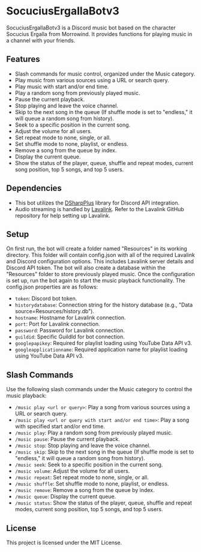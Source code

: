 # SocuciusErgallaBotv3

SocuciusErgallaBotv3 is a Discord music bot based on the character Socucius Ergalla from Morrowind. It provides functions for playing music in a channel with your friends.

## Features

- Slash commands for music control, organized under the Music category.
- Play music from various sources using a URL or search query.
- Play music with start and/or end time.
- Play a random song from previously played music.
- Pause the current playback.
- Stop playing and leave the voice channel.
- Skip to the next song in the queue (If shuffle mode is set to "endless," it will queue a random song from history).
- Seek to a specific position in the current song.
- Adjust the volume for all users.
- Set repeat mode to none, single, or all.
- Set shuffle mode to none, playlist, or endless.
- Remove a song from the queue by index.
- Display the current queue.
- Show the status of the player, queue, shuffle and repeat modes, current song position, top 5 songs, and top 5 users.

## Dependencies

- This bot utilizes the [DSharpPlus](https://github.com/DSharpPlus/DSharpPlus) library for Discord API integration.
- Audio streaming is handled by [Lavalink](https://github.com/lavalink-devs/Lavalink). Refer to the Lavalink GitHub repository for help setting up Lavalink.

## Setup

On first run, the bot will create a folder named "Resources" in its working directory. This folder will contain config.json with all of the required Lavalink and Discord configuration options. This includes Lavalink server details and Discord API token. The bot will also create a database within the "Resources" folder to store previously played music.  Once the configuration is set up, run the bot again to start the music playback functionality.
The config.json properties are as follows:
- `token`: Discord bot token.
- `historydatabase`: Connection string for the history database (e.g., "Data source=Resources/history.db").
- `hostname`: Hostname for Lavalink connection.
- `port`: Port for Lavalink connection.
- `password`: Password for Lavalink connection.
- `guildid`: Specific GuildId for bot connection.
- `googlepapikey`: Required for playlist loading using YouTube Data API v3.
- `googleapplicationname`: Required application name for playlist loading using YouTube Data API v3.

## Slash Commands

Use the following slash commands under the Music category to control the music playback:

- `/music play <url or query>`: Play a song from various sources using a URL or search query.
- `/music play <url or query with start and/or end time>`: Play a song with specified start and/or end time.
- `/music play`: Play a random song from previously played music.
- `/music pause`: Pause the current playback.
- `/music stop`: Stop playing and leave the voice channel.
- `/music skip`: Skip to the next song in the queue (If shuffle mode is set to "endless," it will queue a random song from history).
- `/music seek`: Seek to a specific position in the current song.
- `/music volume`: Adjust the volume for all users.
- `/music repeat`: Set repeat mode to none, single, or all.
- `/music shuffle`: Set shuffle mode to none, playlist, or endless.
- `/music remove`: Remove a song from the queue by index.
- `/music queue`: Display the current queue.
- `/music status`: Show the status of the player, queue, shuffle and repeat modes, current song position, top 5 songs, and top 5 users.

## License

This project is licensed under the MIT License.
